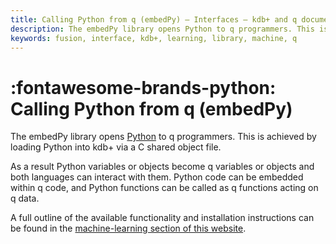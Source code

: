 ```yaml
---
title: Calling Python from q (embedPy) – Interfaces – kdb+ and q documentation
description: The embedPy library opens Python to q programmers. This is achieved by loading Python into kdb+ via a C shared object file.
keywords: fusion, interface, kdb+, learning, library, machine, q
---
```

# :fontawesome-brands-python: Calling Python from q (embedPy)


The embedPy library opens [Python](https://www.python.org) to q programmers. This is achieved by loading Python into kdb+ via a C shared object file.

As a result Python variables or objects become q variables or objects and both languages can interact with them. Python code can be embedded within q code, and Python functions can be called as q functions acting on q data. 

A full outline of the available functionality and installation instructions can be found in the [machine-learning section of this website](../ml/embedpy/index.md).

